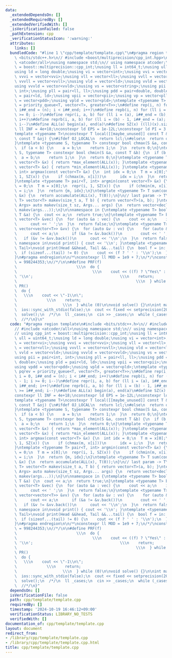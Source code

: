 ```yaml
---
data:
  _extendedDependsOn: []
  _extendedRequiredBy: []
  _extendedVerifiedWith: []
  _isVerificationFailed: false
  _pathExtension: cpp
  _verificationStatusIcon: ':warning:'
  attributes:
    links: []
  bundledCode: "#line 1 \"cpp/template/template.cpp\"\n#pragma region template\n#include\
    \ <bits/stdc++.h>\n// #include <boost/multiprecision/cpp_int.hpp>\n// #include\
    \ <atcoder/all>\nusing namespace std;\n// using namespace atcoder;\n// using cpp_int\
    \ = boost::multiprecision::cpp_int;\nusing ll = int64_t;\nusing ull = uint64_t;\n\
    using ld = long double;\nusing vi = vector<int>;\nusing vvi = vector<vi>;\nusing\
    \ vvvi = vector<vvi>;\nusing vll = vector<ll>;\nusing vvll = vector<vll>;\nusing\
    \ vvvll = vector<vvll>;\nusing vld = vector<ld>;\nusing vvld = vector<vld>;\n\
    using vvvld = vector<vvld>;\nusing vs = vector<string>;\nusing pii = pair<int,\
    \ int>;\nusing pll = pair<ll, ll>;\nusing pdd = pair<double, double>;\nusing pld\
    \ = pair<ld, ld>;\nusing vpii = vector<pii>;\nusing vp = vector<pll>;\nusing vpdd\
    \ = vector<pdd>;\nusing vpld = vector<pld>;\ntemplate <typename T> using pqrev\
    \ = priority_queue<T, vector<T>, greater<T>>;\n#define rep(i, n) for (ll i = 0,\
    \ i##_end = (n); i < i##_end; i++)\n#define repb(i, n) for (ll i = (n) - 1; i\
    \ >= 0; i--)\n#define repr(i, a, b) for (ll i = (a), i##_end = (b); i < i##_end;\
    \ i++)\n#define reprb(i, a, b) for (ll i = (b) - 1, i##_end = (a); i >= i##_end;\
    \ i--)\n#define ALL(a) begin(a), end(a)\n#define SZ(x) ((ll)(x).size())\nconstexpr\
    \ ll INF = 4e+18;\nconstexpr ld EPS = 1e-12L;\nconstexpr ld PI = 3.14159265358979323846L;\n\
    template <typename T>\nconstexpr T local([[maybe_unused]] const T &lcl, [[maybe_unused]]\
    \ const T &oj) {\n#ifdef OJ_LOCAL\n  return lcl;\n#else\n  return oj;\n#endif\n\
    }\ntemplate <typename S, typename T> constexpr bool chmax(S &a, const T &b) {\n\
    \  if (a < b) {\n    a = b;\n    return 1;\n  }\n  return 0;\n}\ntemplate <typename\
    \ S, typename T> constexpr bool chmin(S &a, const T &b) {\n  if (b < a) {\n  \
    \  a = b;\n    return 1;\n  }\n  return 0;\n}\ntemplate <typename T> T max(const\
    \ vector<T> &x) { return *max_element(ALL(x)); }\ntemplate <typename T> T min(const\
    \ vector<T> &x) { return *min_element(ALL(x)); }\ntemplate <typename T> pair<T,\
    \ int> argmax(const vector<T> &x) {\n  int idx = 0;\n  T m = x[0];\n  repr(i,\
    \ 1, SZ(x)) {\n    if (chmax(m, x[i]))\n      idx = i;\n  }\n  return {m, idx};\n\
    }\ntemplate <typename T> pair<T, int> argmin(const vector<T> &x) {\n  int idx\
    \ = 0;\n  T m = x[0];\n  repr(i, 1, SZ(x)) {\n    if (chmin(m, x[i]))\n      idx\
    \ = i;\n  }\n  return {m, idx};\n}\ntemplate <typename T> T sum(const vector<T>\
    \ &x) {\n  return accumulate(ALL(x), T(0));\n}\n// last param -> T\ntemplate <typename\
    \ T> vector<T> makev(size_t a, T b) { return vector<T>(a, b); }\ntemplate <typename...\
    \ Args> auto makev(size_t sz, Args... args) {\n  return vector<decltype(makev(args...))>(sz,\
    \ makev(args...));\n}\n\nnamespace in {\ntemplate <typename T> bool print(const\
    \ T &a) {\n  cout << a;\n  return true;\n}\ntemplate <typename T> bool print(const\
    \ vector<T> &vec) {\n  for (auto &a : vec) {\n    cout << a;\n    if (&a != &vec.back())\n\
    \      cout << ' ';\n  }\n  return false;\n}\ntemplate <typename T> bool print(const\
    \ vector<vector<T>> &vv) {\n  for (auto &v : vv) {\n    for (auto &a : v) {\n\
    \      cout << a;\n      if (&a != &v.back())\n        cout << ' ';\n    }\n \
    \   if (&v != &vv.back())\n      cout << '\\n';\n  }\n  return false;\n}\n}; //\
    \ namespace in\nvoid print() { cout << '\\n'; }\ntemplate <typename Head, typename...\
    \ Tail>\nvoid print(Head &&head, Tail &&...tail) {\n  bool f = in::print(head);\n\
    \  if (sizeof...(tail) != 0) {\n    cout << (f ? ' ' : '\\n');\n  }\n  print(std::forward<Tail>(tail)...);\n\
    }\n#pragma endregion\n\n/*\nconstexpr ll MOD = 1e9 + 7;\n/*/\nconstexpr ll MOD\
    \ = 998244353;\n//*/\n\n#define PRF(f)                                       \
    \                          \\\n  do {                                        \
    \                                 \\\n    cout << ((f) ? \"Yes\" : \"No\") <<\
    \ '\\n';                                      \\\n    return;                \
    \                                                    \\\n  } while (0)\n#define\
    \ PR()                                                                   \\\n\
    \  do {                                                                      \
    \   \\\n    cout << \"-1\\n\";                                               \
    \             \\\n    return;                                                \
    \                    \\\n  } while (0)\n\nvoid solve() {}\n\nint main() {\n  cin.tie(0);\n\
    \  ios::sync_with_stdio(false);\n  cout << fixed << setprecision(20);\n  //*\n\
    \  solve();\n  /*/\n  ll _cases;\n  cin >> _cases;\n  while (_cases--) solve();\n\
    \  //*/\n}\n"
  code: "#pragma region template\n#include <bits/stdc++.h>\n// #include <boost/multiprecision/cpp_int.hpp>\n\
    // #include <atcoder/all>\nusing namespace std;\n// using namespace atcoder;\n\
    // using cpp_int = boost::multiprecision::cpp_int;\nusing ll = int64_t;\nusing\
    \ ull = uint64_t;\nusing ld = long double;\nusing vi = vector<int>;\nusing vvi\
    \ = vector<vi>;\nusing vvvi = vector<vvi>;\nusing vll = vector<ll>;\nusing vvll\
    \ = vector<vll>;\nusing vvvll = vector<vvll>;\nusing vld = vector<ld>;\nusing\
    \ vvld = vector<vld>;\nusing vvvld = vector<vvld>;\nusing vs = vector<string>;\n\
    using pii = pair<int, int>;\nusing pll = pair<ll, ll>;\nusing pdd = pair<double,\
    \ double>;\nusing pld = pair<ld, ld>;\nusing vpii = vector<pii>;\nusing vp = vector<pll>;\n\
    using vpdd = vector<pdd>;\nusing vpld = vector<pld>;\ntemplate <typename T> using\
    \ pqrev = priority_queue<T, vector<T>, greater<T>>;\n#define rep(i, n) for (ll\
    \ i = 0, i##_end = (n); i < i##_end; i++)\n#define repb(i, n) for (ll i = (n)\
    \ - 1; i >= 0; i--)\n#define repr(i, a, b) for (ll i = (a), i##_end = (b); i <\
    \ i##_end; i++)\n#define reprb(i, a, b) for (ll i = (b) - 1, i##_end = (a); i\
    \ >= i##_end; i--)\n#define ALL(a) begin(a), end(a)\n#define SZ(x) ((ll)(x).size())\n\
    constexpr ll INF = 4e+18;\nconstexpr ld EPS = 1e-12L;\nconstexpr ld PI = 3.14159265358979323846L;\n\
    template <typename T>\nconstexpr T local([[maybe_unused]] const T &lcl, [[maybe_unused]]\
    \ const T &oj) {\n#ifdef OJ_LOCAL\n  return lcl;\n#else\n  return oj;\n#endif\n\
    }\ntemplate <typename S, typename T> constexpr bool chmax(S &a, const T &b) {\n\
    \  if (a < b) {\n    a = b;\n    return 1;\n  }\n  return 0;\n}\ntemplate <typename\
    \ S, typename T> constexpr bool chmin(S &a, const T &b) {\n  if (b < a) {\n  \
    \  a = b;\n    return 1;\n  }\n  return 0;\n}\ntemplate <typename T> T max(const\
    \ vector<T> &x) { return *max_element(ALL(x)); }\ntemplate <typename T> T min(const\
    \ vector<T> &x) { return *min_element(ALL(x)); }\ntemplate <typename T> pair<T,\
    \ int> argmax(const vector<T> &x) {\n  int idx = 0;\n  T m = x[0];\n  repr(i,\
    \ 1, SZ(x)) {\n    if (chmax(m, x[i]))\n      idx = i;\n  }\n  return {m, idx};\n\
    }\ntemplate <typename T> pair<T, int> argmin(const vector<T> &x) {\n  int idx\
    \ = 0;\n  T m = x[0];\n  repr(i, 1, SZ(x)) {\n    if (chmin(m, x[i]))\n      idx\
    \ = i;\n  }\n  return {m, idx};\n}\ntemplate <typename T> T sum(const vector<T>\
    \ &x) {\n  return accumulate(ALL(x), T(0));\n}\n// last param -> T\ntemplate <typename\
    \ T> vector<T> makev(size_t a, T b) { return vector<T>(a, b); }\ntemplate <typename...\
    \ Args> auto makev(size_t sz, Args... args) {\n  return vector<decltype(makev(args...))>(sz,\
    \ makev(args...));\n}\n\nnamespace in {\ntemplate <typename T> bool print(const\
    \ T &a) {\n  cout << a;\n  return true;\n}\ntemplate <typename T> bool print(const\
    \ vector<T> &vec) {\n  for (auto &a : vec) {\n    cout << a;\n    if (&a != &vec.back())\n\
    \      cout << ' ';\n  }\n  return false;\n}\ntemplate <typename T> bool print(const\
    \ vector<vector<T>> &vv) {\n  for (auto &v : vv) {\n    for (auto &a : v) {\n\
    \      cout << a;\n      if (&a != &v.back())\n        cout << ' ';\n    }\n \
    \   if (&v != &vv.back())\n      cout << '\\n';\n  }\n  return false;\n}\n}; //\
    \ namespace in\nvoid print() { cout << '\\n'; }\ntemplate <typename Head, typename...\
    \ Tail>\nvoid print(Head &&head, Tail &&...tail) {\n  bool f = in::print(head);\n\
    \  if (sizeof...(tail) != 0) {\n    cout << (f ? ' ' : '\\n');\n  }\n  print(std::forward<Tail>(tail)...);\n\
    }\n#pragma endregion\n\n/*\nconstexpr ll MOD = 1e9 + 7;\n/*/\nconstexpr ll MOD\
    \ = 998244353;\n//*/\n\n#define PRF(f)                                       \
    \                          \\\n  do {                                        \
    \                                 \\\n    cout << ((f) ? \"Yes\" : \"No\") <<\
    \ '\\n';                                      \\\n    return;                \
    \                                                    \\\n  } while (0)\n#define\
    \ PR()                                                                   \\\n\
    \  do {                                                                      \
    \   \\\n    cout << \"-1\\n\";                                               \
    \             \\\n    return;                                                \
    \                    \\\n  } while (0)\n\nvoid solve() {}\n\nint main() {\n  cin.tie(0);\n\
    \  ios::sync_with_stdio(false);\n  cout << fixed << setprecision(20);\n  //*\n\
    \  solve();\n  /*/\n  ll _cases;\n  cin >> _cases;\n  while (_cases--) solve();\n\
    \  //*/\n}"
  dependsOn: []
  isVerificationFile: false
  path: cpp/template/template.cpp
  requiredBy: []
  timestamp: '2024-10-19 16:46:12+09:00'
  verificationStatus: LIBRARY_NO_TESTS
  verifiedWith: []
documentation_of: cpp/template/template.cpp
layout: document
redirect_from:
- /library/cpp/template/template.cpp
- /library/cpp/template/template.cpp.html
title: cpp/template/template.cpp
---
```

